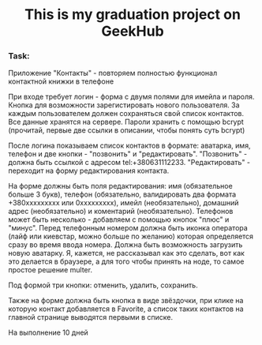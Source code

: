 <h1 align="center">This is my graduation project on GeekHub</h1>
<h3>Task:</h3>

Приложение "Контакты" - повторяем полностью функционал контактной книжки в телефоне

При входе требует логин - форма с двумя полями для имейла и пароля. Кнопка для возможности зарегистировать нового пользователя. За каждым пользователем должен сохраняться свой список контактов. Все данные хранятся на сервере. Пароли хранить с помощью bcrypt (прочитай, первые две ссылки в описании, чтобы понять суть bcrypt)

После логина показываем список контактов в формате: аватарка, имя, телефон и две кнопки - "позвонить" и "редактировать". "Позвонить" - должна быть ссылкой с адресом tel:+380631112233. "Редактировать" - переходит на форму редактирования контакта.

На форме должны быть поля редактирования: имя (обязательное больше 3 букв), телефон (обязательно, валидировать два формата +380xxxxxxxxx или 0xxxxxxxxx), имейл (необязательно), домашний адрес (необязательно) и коментарий (необязательно). Телефонов может быть несколько - добавляем с помощью кнопок "плюс" и "минус". Перед телефонным номером должна быть иконка оператора (лайф или киевстар, можно больше по желанию) которая определяется сразу во время ввода номера. Должна быть возможность загрузить новую аватарку. Я, кажется, не рассказывал как это сделать, вот как это делается в браузере, а для того чтобы принять на ноде, то самое простое решение multer.

Под формой три кнопки: отменить, удалить, сохранить.

Также на форме должна быть кнопка в виде звёздочки, при клике на которую контакт добавляется в Favorite, а список таких контактов на главной странице выводятся первыми в списке.

На выполнение 10 дней
